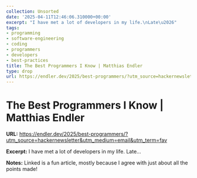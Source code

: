 ```yaml
---
collection: Unsorted
date: '2025-04-11T12:46:06.310000+00:00'
excerpt: "I have met a lot of developers in my life.\nLate\u2026"
tags:
- programming
- software-engineering
- coding
- programmers
- developers
- best-practices
title: The Best Programmers I Know | Matthias Endler
type: drop
url: https://endler.dev/2025/best-programmers/?utm_source=hackernewsletter&utm_medium=email&utm_term=fav
---
```


# The Best Programmers I Know | Matthias Endler

**URL:** https://endler.dev/2025/best-programmers/?utm_source=hackernewsletter&utm_medium=email&utm_term=fav

**Excerpt:** I have met a lot of developers in my life.
Late…

**Notes:**
Linked is a fun article, mostly because I agree with just about all the points made!

